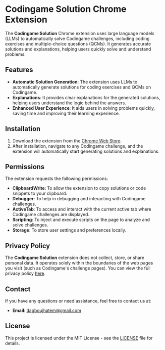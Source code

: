 # Codingame Solution Chrome Extension

The **Codingame Solution** Chrome extension uses large language models (LLMs) to automatically solve Codingame challenges, including coding exercises and multiple-choice questions (QCMs). It generates accurate solutions and explanations, helping users quickly solve and understand problems.

## Features

- **Automatic Solution Generation**: The extension uses LLMs to automatically generate solutions for coding exercises and QCMs on Codingame.
- **Explanations**: It provides clear explanations for the generated solutions, helping users understand the logic behind the answers.
- **Enhanced User Experience**: It aids users in solving problems quickly, saving time and improving their learning experience.

## Installation

1. Download the extension from the [Chrome Web Store](https://chrome.google.com/webstore/).
2. After installation, navigate to any Codingame challenge, and the extension will automatically start generating solutions and explanations.

## Permissions

The extension requests the following permissions:

- **ClipboardWrite**: To allow the extension to copy solutions or code snippets to your clipboard.
- **Debugger**: To help in debugging and interacting with Codingame challenges.
- **ActiveTab**: To access and interact with the current active tab where Codingame challenges are displayed.
- **Scripting**: To inject and execute scripts on the page to analyze and solve challenges.
- **Storage**: To store user settings and preferences locally.

## Privacy Policy

The **Codingame Solution** extension does not collect, store, or share personal data. It operates solely within the boundaries of the web pages you visit (such as Codingame's challenge pages). You can view the full privacy policy [here](https://dagboujhatem.github.io/codingame-solution-privacy-policy/).

## Contact

If you have any questions or need assistance, feel free to contact us at:

- **Email**: [dagboujhatem@gmail.com](mailto:dagboujhatem@gmail.com)

## License

This project is licensed under the MIT License - see the [LICENSE](LICENSE) file for details.
